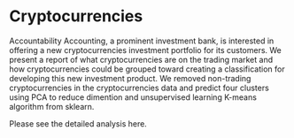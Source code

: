 # Cryptocurrencies

Accountability Accounting, a prominent investment bank, is interested in offering a new cryptocurrencies investment portfolio for its customers. We present a report of what cryptocurrencies are on the trading market and how cryptocurrencies could be grouped toward creating a classification for developing this new investment product. We removed non-trading cryptocurrencies in the cryptocurrencies data and predict four clusters using PCA to reduce dimention and unsupervised learning K-means algorithm from sklearn. 

Please see the detailed analysis here.
